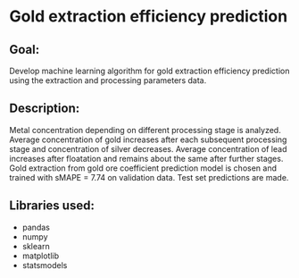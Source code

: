 # Gold extraction efficiency prediction

## Goal: 
Develop machine learning algorithm for gold extraction efficiency prediction using the extraction and processing parameters data.

## Description:
Metal concentration depending on different processing stage is analyzed. Average concentration of gold increases after each subsequent processing stage and concentration of silver decreases. Average concentration of lead increases after floatation and remains about the same after further stages. Gold extraction from gold ore coefficient prediction model is chosen and trained with sMAPE = 7.74 on validation data. Test set predictions are made.

## Libraries used:
* pandas
* numpy
* sklearn
* matplotlib
* statsmodels
